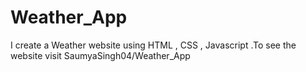 # Weather_App
I create a Weather website using HTML , CSS , Javascript .To see the website visit SaumyaSingh04/Weather_App

